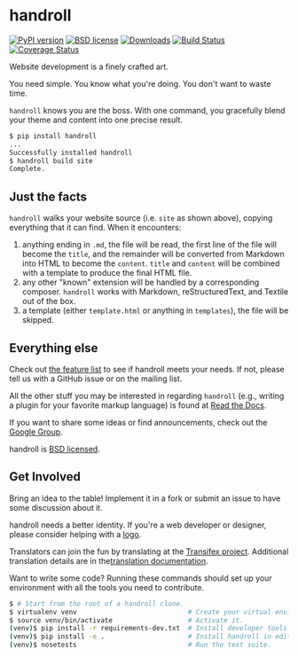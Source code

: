 handroll
========

[![PyPI version][pypishield]](https://pypi.python.org/pypi/handroll)
[![BSD license][license]](https://raw.githubusercontent.com/handroll/handroll/master/LICENSE)
[![Downloads][shield]](https://pypi.python.org/pypi/handroll)
[![Build Status][travis]](https://travis-ci.org/handroll/handroll)
[![Coverage Status][coverage]](https://codecov.io/github/handroll/handroll)

Website development is a finely crafted art.

You need simple. You know what you're doing. You don't want to waste time.

`handroll` knows you are the boss. With one command, you gracefully blend your
theme and content into one precise result.

```bash
$ pip install handroll
...
Successfully installed handroll
$ handroll build site
Complete.
```

Just the facts
--------------

`handroll` walks your website source (i.e. `site` as shown above), copying
everything that it can find. When it encounters:

1.  anything ending in `.md`, the file will be read, the first line of the file
    will become the `title`, and the remainder will be converted from Markdown
    into HTML to become the `content`. `title` and `content` will be combined
    with a template to produce the final HTML file.
2.  any other "known" extension will be handled by a corresponding composer.
    `handroll` works with Markdown, reStructuredText, and Textile out of the
    box.
3.  a template (either `template.html` or anything in `templates`), the file
    will be skipped.

Everything else
---------------

Check out
[the feature list](http://handroll.readthedocs.org/en/latest/#features)
to see if handroll meets your needs.
If not, please tell us with a GitHub issue or on the mailing list.

All the other stuff you may be interested in regarding `handroll`
(e.g., writing a plugin for your favorite markup language)
is found at [Read the Docs](http://handroll.readthedocs.org/en/latest/).

If you want to share some ideas or find announcements,
check out the [Google Group](https://groups.google.com/forum/#!forum/handroll).

handroll is
[BSD licensed](https://github.com/handroll/handroll/blob/master/LICENSE).

Get Involved
------------

Bring an idea to the table! Implement it in a fork or submit an issue to have
some discussion about it.

handroll needs a better identity. If you're a web developer or
designer, please consider helping with a
[logo](https://github.com/handroll/handroll/issues/14).

Translators can join the fun by translating at the
[Transifex project](https://www.transifex.com/projects/p/handroll/).
Additional translation details are in the[translation
documentation](http://handroll.readthedocs.org/en/latest/i18n.html).

Want to write some code?
Running these commands should set up your environment
with all the tools you need to contribute.

```bash
$ # Start from the root of a handroll clone.
$ virtualenv venv                            # Create your virtual environment.
$ source venv/bin/activate                   # Activate it.
(venv)$ pip install -r requirements-dev.txt  # Install developer tools.
(venv)$ pip install -e .                     # Install handroll in editable mode.
(venv)$ nosetests                            # Run the test suite.
```

[pypishield]: https://img.shields.io/pypi/v/handroll.svg
[license]: https://img.shields.io/pypi/l/handroll.svg
[shield]: https://img.shields.io/pypi/dm/handroll.svg
[travis]: https://travis-ci.org/handroll/handroll.png?branch=master
[coverage]: https://img.shields.io/codecov/c/github/handroll/handroll.svg
